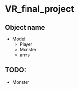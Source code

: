# VR_final_project



## Object name

- Model:
  - Player
  - Monster
  - arms



## TODO:
- Monster

